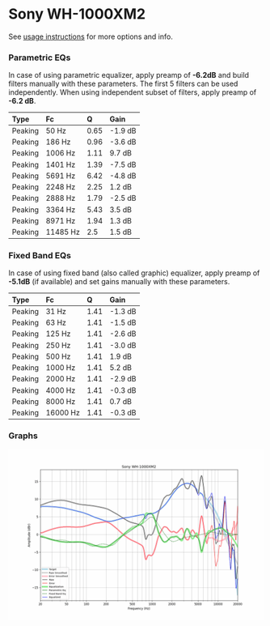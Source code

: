 # Sony WH-1000XM2
See [usage instructions](https://github.com/jaakkopasanen/AutoEq#usage) for more options and info.

### Parametric EQs
In case of using parametric equalizer, apply preamp of **-6.2dB** and build filters manually
with these parameters. The first 5 filters can be used independently.
When using independent subset of filters, apply preamp of **-6.2 dB**.

| Type    | Fc       |    Q | Gain    |
|:--------|:---------|:-----|:--------|
| Peaking | 50 Hz    | 0.65 | -1.9 dB |
| Peaking | 186 Hz   | 0.96 | -3.6 dB |
| Peaking | 1006 Hz  | 1.11 | 9.7 dB  |
| Peaking | 1401 Hz  | 1.39 | -7.5 dB |
| Peaking | 5691 Hz  | 6.42 | -4.8 dB |
| Peaking | 2248 Hz  | 2.25 | 1.2 dB  |
| Peaking | 2888 Hz  | 1.79 | -2.5 dB |
| Peaking | 3364 Hz  | 5.43 | 3.5 dB  |
| Peaking | 8971 Hz  | 1.94 | 1.3 dB  |
| Peaking | 11485 Hz | 2.5  | 1.5 dB  |

### Fixed Band EQs
In case of using fixed band (also called graphic) equalizer, apply preamp of **-5.1dB**
(if available) and set gains manually with these parameters.

| Type    | Fc       |    Q | Gain    |
|:--------|:---------|:-----|:--------|
| Peaking | 31 Hz    | 1.41 | -1.3 dB |
| Peaking | 63 Hz    | 1.41 | -1.5 dB |
| Peaking | 125 Hz   | 1.41 | -2.6 dB |
| Peaking | 250 Hz   | 1.41 | -3.0 dB |
| Peaking | 500 Hz   | 1.41 | 1.9 dB  |
| Peaking | 1000 Hz  | 1.41 | 5.2 dB  |
| Peaking | 2000 Hz  | 1.41 | -2.9 dB |
| Peaking | 4000 Hz  | 1.41 | -0.3 dB |
| Peaking | 8000 Hz  | 1.41 | 0.7 dB  |
| Peaking | 16000 Hz | 1.41 | -0.3 dB |

### Graphs
![](./Sony%20WH-1000XM2.png)